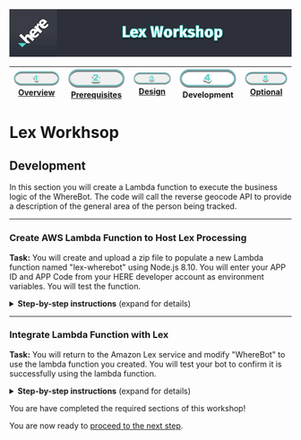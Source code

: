 <img src="./workshop_header.jpg" width="890" />

| [![Overview](../../images/01_off.png)<br>Overview](./README.md) | [![Prerequisites](../../images/02_off.png)<br>Prerequisites](./02.md) | [![Design](../../images/03_off.png)<br>Design](./03.md) | ![Development](../../images/04.png)<br>Development | [![Optional](../../images/05_off.png)<br>Optional](./05.md)
| :---: | :---: | :---: | :---: | :---: |

# Lex Workhsop

## Development

In this section you will create a Lambda function to execute the business logic of the WhereBot. The code will call the reverse geocode API to provide a description of the general area of the person being tracked.

___

### Create AWS Lambda Function to Host Lex Processing

**Task:**  You will create and upload a zip file to populate a new Lambda function named "lex-wherebot" using Node.js 8.10. You will enter your APP ID and APP Code from your HERE developer account as environment variables. You will test the function.

<details>
<summary><strong>Step-by-step instructions</strong> (expand for details)</summary><p>

1. On your computer, create the following text files with provided content in a new, empty folder:
* **package.json**
   <details><summary>(expand for content)</summary><p>

   ``` json
   {
       "name": "demo",
       "version": "1.0.0",
       "dependencies": {
           "request": "^2.0.0"
        }
    }
   ```
   </p></details>

* **index.js** 
   
   <details><summary>(expand for content)</summary><p>
   
   ``` javascript
   'use strict';

    const request = require('request');

    function formatResponse(sessionAttributes, fulfillmentState, location) {
        var chatReply = "Not able to locate!";
        if (location) {
            chatReply = location;
        }
        var message = {'contentType': 'PlainText', 'content': chatReply};
        return {
            sessionAttributes,
            dialogAction: {
                type: 'Close',
                fulfillmentState,
                message,
            },
        };
    }

    // Get the coordinates for a person by name
    // Coordinates are hard-coded for demo purposes
    function getTrackablePersonLocation(name) {
        var coords = null;
        switch(name) {
        case 'mike':
            coords = '33.448,-112.074';  // Phoenix
            break;
        case 'nic':
            coords = '37.866,-122.275';  // Berkeley
            break;
        case 'jay':
            coords = '47.612,-122.332';  // Seattle
            break;
            case 'richard':
            coords = '52.520,13.404';  // Berlin
            break;
        default:
            coords = null;  // for demo purposes we only, no error handling
        }
        return coords;
    }

    // --------------- Events -----------------------

    function dispatch(intentRequest, callback) {
        console.log(`dispatch userId=${intentRequest.userId}, intentName=${intentRequest.currentIntent.name}`);
        const APP_ID = process.env.APP_ID; // HERE APP ID stored in environment variables
        const APP_CODE = process.env.APP_CODE; // HERE APP Code stored in environment variables
        const sessionAttributes = intentRequest.sessionAttributes;
        const slots = intentRequest.currentIntent.slots;
        const trackablePerson = slots.slotOne.toLowerCase();
        var formattedResponse = null;
        var prox = getTrackablePersonLocation(trackablePerson);
        if (prox) {
            const url = 'https://reverse.geocoder.api.here.com/6.2/reversegeocode.json' +
                '?app_id=' + APP_ID +
                '&app_code=' + APP_CODE +
                '&prox=' + prox +
                '&mode=retrieveAreas&maxresults=1&gen=9';
            request(url, { json: true }, (err, res, body) => {
                if (err) { return console.log('err: ', err); }
                console.log('statusCode:', res && res.statusCode);
                console.log('body: ', JSON.stringify(body));
                var location = body.Response.View[0].Result[0].Location.Address.Label;
                formattedResponse = formatResponse(sessionAttributes, 'Fulfilled', location);
                callback(formattedResponse);
            });
        } else {
            formattedResponse = formatResponse(sessionAttributes, 'Fulfilled', null);
        }
    }

    // --------------- Main handler -----------------------
    exports.handler = (event, context, callback) => {
        try {
            dispatch(event,
                (response) => {
                    callback(null, response);
                });
        } catch (err) {
            callback(err);
        }
    };

   ```
   
    </p></details>

   > Be sure to review the code of **index.js**. It contains the call to the reverse geocoder API from HERE. 

1. In a console, in the same directory of the new files, execute an **npm** install command

   ``` console
   npm install
   ```

1. Zip the *contents* of the folder (index.js, package.json, node_modules) for use in a later step.

1. Sign in to the AWS console with your developer account at https://console.aws.amazon.com. Under AWS services, type "Lambda", then select **Lambda**:

    ![aws lambda create](./aws_lambda_create.jpg)

1. Select the **Create function** button, choose **Author from scratch**, and then apply the following values:
   * **Function name:**      *lex-wherebot*
   * **Runtime:**            *Node.js 8.10*

    ![aws lambda lex](./aws_lambda_lex.jpg) 

   > After selecting the **Create function** you are now ready to configure the function.

1. In the **Configuration** tab, in the **Function code** section, under **Code entry type**, choose **Upload a .zip file**. When prompted, select the zip file you created.

    ![aws lambda upload zip](./aws_lambda_upload_zip.jpg)

   > After the zip has loaded, you should now see the code.

    ![aws lambda code](./aws_lambda_code.jpg)

1. In the **Environment variables** section, add "APP_CODE" and "APP_ID" (exactly as shown) keys corresponding with values from your HERE developer account ([prereqs](./03.md)). 

    ![aws lambda env var](./aws_lambda_env_var.jpg)

1. Select **Save** button in upper right of screen. 

1. To the left of the **Test** button, select **Configure test events** from the dropdown menu. Select **Create new test event**, type "TestWhereBot" for **Event name**, and add the following JSON:

    ``` json
    {
        "messageVersion": "1.0",
        "invocationSource": "FulfillmentCodeHook",
        "userId": "user-1",
        "sessionAttributes": {},
        "bot": {
            "name": "WhereBot",
            "alias": "$LATEST",
            "version": "$LATEST"
        },
        "outputDialogMode": "Text",
        "currentIntent": {
            "name": "assetlocaion",
            "slots": {
            "slotOne": "Nic"
            },
            "confirmationStatus": "None"
        }
    }
    ```
   > The structure of the JSON is suited for mock input from your Lex WhereBot. It provides the value of "Nic" for **slotOne** for testing.  

    ![aws lambda config test](./aws_lambda_config_test.jpg)

   > After selecting **Create** button, you are ready to test!

1. Select the **Test** button with **TestWhereBot** selected in the dropdown menu.

    ![aws lambda test](./aws_lambda_test.jpg)

    > You should see results similar to this output:

    ![aws lambda test results](./aws_lambda_test_resluts.jpg)

    > You have successfully created and tested your lambda function.

</p></details>

___

### Integrate Lambda Function with Lex

**Task:** You will return to the Amazon Lex service and modify "WhereBot" to use the lambda function you created. You will test your bot to confirm it is successfully using the lambda function.

<details>
<summary><strong>Step-by-step instructions</strong> (expand for details)</summary><p>

1. Return to the "WhereBot" you created in the Amazon Lex service. If you don't know how to navigate there, just access AWS console at https://console.aws.amazon.com. Under AWS services, type "Lex", then select **Amazon Lex**:

    ![aws console lex](./aws_console_lex.jpg) 

1. Select "WhereBot"

    ![aws lex wherebot](./aws_lex_wherebot.jpg)

1. In the **Fulfillment** section, select **AWS Lambda function** and select **lex-wherebot** from dropdown menu

    ![aws lex lambda](./aws_lex_lambda.jpg) 

   > If you see a dialogue box appear requesting to give permission to Amazon Lex to invoke your function, select **OK**

    ![aws lex permit](./aws_lex_permit.jpg)

1. Select the **Build** button at top of page and wait for success.

1.  Expand the **Test bot** panel on righ side of screen and type "Where" in the textbox with the watermark of *Chat with your bot...* When prompted for **Who?**, type "Michael".

    ![aws lex test michael lambda](./aws_lex_test_michael_lambda.jpg)

    > The values returned are processed from the lambda function. 

1.  Select **Clear chat history** and type "Where is Richard"

    ![aws lex test richard lambda](./aws_lex_test_richard_lambda.jpg)

    > The values returned are processed from the lambda function.

    > You have successfully completed integration and testing of the lambda function in your Lex service.

</p></details>

You are have completed the required sections of this workshop! 

You are now ready to [proceed to the next step](./05.md). 
